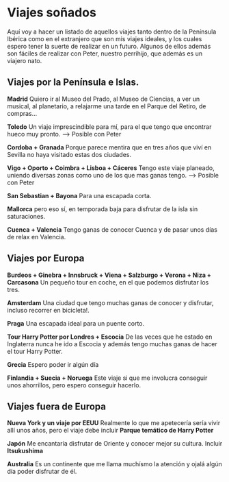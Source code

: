 # Viajes soñados

Aquí voy a hacer un listado de aquellos viajes tanto dentro de la Península Ibérica como en el extranjero que son mis viajes ideales, y los cuales espero tener la suerte de realizar en un futuro. Algunos de ellos además son fáciles de realizar con Peter, nuestro perrihijo, que además es un viajero nato.

## Viajes por la Península e Islas.

**Madrid** Quiero ir al Museo del Prado, al Museo de Ciencias, a ver un musical, al planetario, a relajarme una tarde en el Parque del Retiro, de compras...

**Toledo** Un viaje imprescindible para mí, para el que tengo que encontrar hueco muy pronto. --> Posible con Peter

**Cordoba + Granada** Porque parece mentira que en tres años que viví en Sevilla no haya visitado estas dos ciudades.

**Vigo + Oporto + Coimbra + Lisboa + Cáceres** Tengo este viaje planeado, uniendo diversas zonas como uno de los que mas ganas tengo. --> Posible con Peter

**San Sebastian + Bayona** Para una escapada corta.

**Mallorca** pero eso sí, en temporada baja para disfrutar de la isla sin saturaciones.

**Cuenca + Valencia** Tengo ganas de conocer Cuenca y de pasar unos días de relax en Valencia.


## Viajes por Europa

**Burdeos + Ginebra + Innsbruck + Viena + Salzburgo + Verona + Niza + Carcasona** Un pequeño tour en coche, en el que podemos disfrutar los tres.

**Amsterdam** Una ciudad que tengo muchas ganas de conocer y disfrutar, incluso recorrer en bicicleta!.

**Praga** Una escapada ideal para un puente corto.

**Tour Harry Potter por Londres + Escocia** De las veces que he estado en Inglaterra nunca he ido a Escocia y además tengo muchas ganas de hacer el tour Harry Potter.

**Grecia** Espero poder ir algún día

**Finlandia + Suecia + Noruega** Este viaje si que me involucra conseguir unos ahorrillos, pero espero conseguir hacerlo.

## Viajes fuera de Europa

**Nueva York y un viaje por EEUU** Realmente lo que me apetecería sería vivir allí unos años, pero el viaje debe incluir **Parque temático de Harry Potter**

**Japón** Me encantaría disfrutar de Oriente y conocer mejor su cultura. Incluir **Itsukushima**

**Australia** Es un continente que me llama muchísmo la atención y ojalá algún día poder disfrutar de él.

